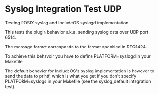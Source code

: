 # Syslog Integration Test UDP

Testing POSIX syslog and IncludeOS syslogd implementation.

This tests the plugin behavior a.k.a. sending syslog data over UDP port 6514.

The message format corresponds to the format specified in RFC5424.

To achieve this behavoir you have to define PLATFORM=syslogd in your Makefile.

The default behavior for IncludeOS's syslog implementation is however to send the data to printf, which is
what you get if you don't specify PLATFORM=syslogd in your Makefile (see the syslog_default integration test).